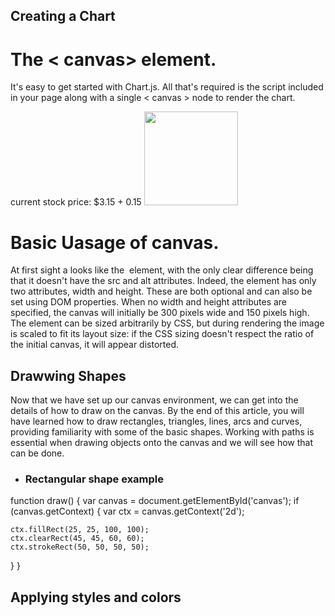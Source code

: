 ## Creating a Chart

# The < canvas> element.

It's easy to get started with Chart.js. All that's required is the script included in your page along with a single < canvas > node to render the chart.

<canvas id="stockGraph" width="150" height="150">
  current stock price: $3.15 + 0.15
</canvas>

<canvas id="clock" width="150" height="150">
  <img src="images/clock.png" width="150" height="150" alt=""/>
</canvas>

# Basic Uasage of canvas.
At first sight a <canvas> looks like the <img> element, with the only clear difference being that it doesn't have the src and alt attributes. Indeed, the <canvas> element has only two attributes, width and height. These are both optional and can also be set using DOM properties. When no width and height attributes are specified, the canvas will initially be 300 pixels wide and 150 pixels high. The element can be sized arbitrarily by CSS, but during rendering the image is scaled to fit its layout size: if the CSS sizing doesn't respect the ratio of the initial canvas, it will appear distorted.

## Drawwing Shapes

Now that we have set up our canvas environment, we can get into the details of how to draw on the canvas. By the end of this article, you will have learned how to draw rectangles, triangles, lines, arcs and curves, providing familiarity with some of the basic shapes. Working with paths is essential when drawing objects onto the canvas and we will see how that can be done.

- ### Rectangular shape example
function draw() {
  var canvas = document.getElementById('canvas');
  if (canvas.getContext) {
    var ctx = canvas.getContext('2d');

    ctx.fillRect(25, 25, 100, 100);
    ctx.clearRect(45, 45, 60, 60);
    ctx.strokeRect(50, 50, 50, 50);
  }
}

## Applying styles and colors

